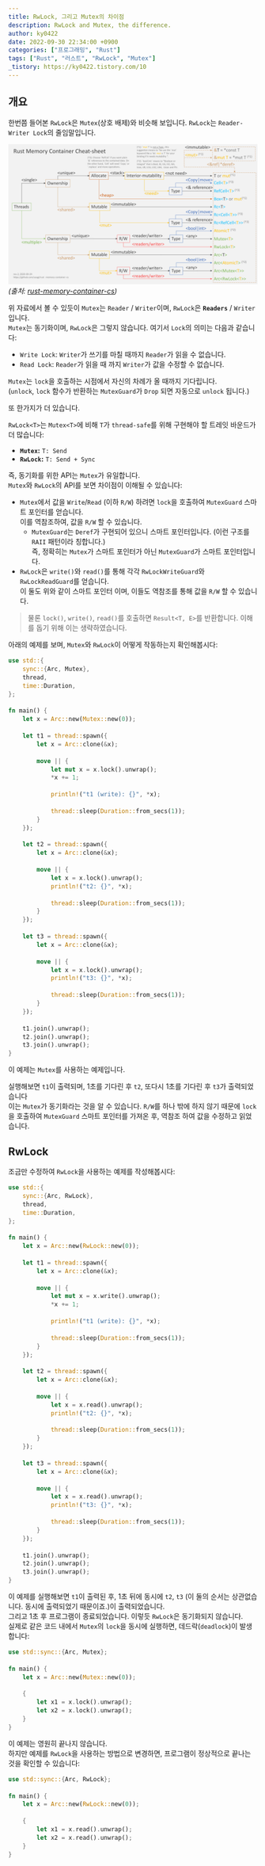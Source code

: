 ```yaml
---
title: RwLock, 그리고 Mutex의 차이점
description: RwLock and Mutex, the difference.
author: ky0422
date: 2022-09-30 22:34:00 +0900
categories: ["프로그래밍", "Rust"]
tags: ["Rust", "러스트", "RwLock", "Mutex"]
_tistory: https://ky0422.tistory.com/10
---
```


## 개요

한번쯤 들어본 `RwLock`은 `Mutex`(상호 배제)와 비슷해 보입니다. `RwLock`는 `Reader-Writer Lock`의 줄임말입니다.

![Rust Memory](/imgs/2022-09-30-rwlock-and-mutex-the-difference/rust-mem.png)
_(출처: [rust-memory-container-cs](https://github.com/usagi/rust-memory-container-cs))_

위 자료에서 볼 수 있듯이 `Mutex`는 `Reader` / `Writer`이며, `RwLock`은 **`Readers`** / `Writer` 입니다.  
`Mutex`는 동기화이며, `RwLock`은 그렇지 않습니다. 여기서 `Lock`의 의미는 다음과 같습니다:

- `Write Lock`: `Writer`가 쓰기를 마칠 때까지 `Reader`가 읽을 수 없습니다.
- `Read Lock`: `Reader`가 읽을 때 까지 `Writer`가 값을 수정할 수 없습니다.

`Mutex`는 `lock`을 호출하는 시점에서 자신의 차례가 올 때까지 기다립니다.  
(`unlock`, `lock` 함수가 반환하는 `MutexGuard`가 `Drop` 되면 자동으로 `unlock` 됩니다.)

또 한가지가 더 있습니다.

`RwLock<T>`는 `Mutex<T>`에 비해 `T`가 `thread-safe`를 위해 구현해야 할 트레잇 바운드가 더 많습니다:

- **`Mutex`:** `T: Send`
- **`RwLock`:** `T: Send + Sync`

즉, 동기화를 위한 API는 `Mutex`가 유일합니다.  
`Mutex`와 `RwLock`의 API를 보면 차이점이 이해될 수 있습니다:

- `Mutex`에서 값을 `Write`/`Read` (이하 `R/W`) 하려면 `lock`을 호출하여 `MutexGuard` 스마트 포인터를 얻습니다.  
  이를 역참조하여, 값을 `R/W` 할 수 있습니다.
  - `MutexGuard`는 `Deref`가 구현되어 있으니 스마트 포인터입니다. (이런 구조를 `RAII` 패턴이라 칭합니다.)  
    즉, 정확히는 `Mutex`가 스마트 포인터가 아닌 `MutexGuard`가 스마트 포인터입니다.
- `RwLock`은 `write()`와 `read()`를 통해 각각 `RwLockWriteGuard`와 `RwLockReadGuard`를 얻습니다.  
  이 둘도 위와 같이 스마트 포인터 이며, 이들도 역참조를 통해 값을 `R/W` 할 수 있습니다.

> 물론 `lock()`, `write()`, `read()`를 호출하면 `Result<T, E>`를 반환합니다. 이해를 돕기 위해 이는 생략하였습니다.

아래의 예제를 보며, `Mutex`와 `RwLock`이 어떻게 작동하는지 확인해봅시다:

```rust
use std::{
    sync::{Arc, Mutex},
    thread,
    time::Duration,
};

fn main() {
    let x = Arc::new(Mutex::new(0));

    let t1 = thread::spawn({
        let x = Arc::clone(&x);

        move || {
            let mut x = x.lock().unwrap();
            *x += 1;

            println!("t1 (write): {}", *x);

            thread::sleep(Duration::from_secs(1));
        }
    });

    let t2 = thread::spawn({
        let x = Arc::clone(&x);

        move || {
            let x = x.lock().unwrap();
            println!("t2: {}", *x);

            thread::sleep(Duration::from_secs(1));
        }
    });

    let t3 = thread::spawn({
        let x = Arc::clone(&x);

        move || {
            let x = x.lock().unwrap();
            println!("t3: {}", *x);

            thread::sleep(Duration::from_secs(1));
        }
    });

    t1.join().unwrap();
    t2.join().unwrap();
    t3.join().unwrap();
}
```

이 예제는 `Mutex`를 사용하는 예제입니다.

실행해보면 `t1`이 출력되며, 1초를 기다린 후 `t2`, 또다시 1초를 기다린 후 `t3`가 출력되었습니다  
이는 `Mutex`가 동기화라는 것을 알 수 있습니다. `R/W`를 하나 밖에 하지 않기 때문에 `lock`을 호출하여 `MutexGuard` 스마트 포인터를 가져온 후, 역참조 하여 값을 수정하고 읽었습니다.

## RwLock

조금만 수정하여 `RwLock`을 사용하는 예제를 작성해봅시다:

```rust
use std::{
    sync::{Arc, RwLock},
    thread,
    time::Duration,
};

fn main() {
    let x = Arc::new(RwLock::new(0));

    let t1 = thread::spawn({
        let x = Arc::clone(&x);

        move || {
            let mut x = x.write().unwrap();
            *x += 1;

            println!("t1 (write): {}", *x);

            thread::sleep(Duration::from_secs(1));
        }
    });

    let t2 = thread::spawn({
        let x = Arc::clone(&x);

        move || {
            let x = x.read().unwrap();
            println!("t2: {}", *x);

            thread::sleep(Duration::from_secs(1));
        }
    });

    let t3 = thread::spawn({
        let x = Arc::clone(&x);

        move || {
            let x = x.read().unwrap();
            println!("t3: {}", *x);

            thread::sleep(Duration::from_secs(1));
        }
    });

    t1.join().unwrap();
    t2.join().unwrap();
    t3.join().unwrap();
}
```

이 예제를 실행해보면 `t1`이 출력된 후, 1초 뒤에 동시에 `t2`, `t3` (이 둘의 순서는 상관없습니다. 동시에 출력되었기 때문이죠.)이 출력되었습니다.  
그리고 1초 후 프로그램이 종료되었습니다. 이렇듯 `RwLock`은 동기화되지 않습니다.  
실제로 같은 코드 내에서 `Mutex`의 `lock`을 동시에 실행하면, 데드락(`deadlock`)이 발생합니다:

```rust
use std::sync::{Arc, Mutex};

fn main() {
    let x = Arc::new(Mutex::new(0));

    {
        let x1 = x.lock().unwrap();
        let x2 = x.lock().unwrap();
    }
}
```

이 예제는 영원히 끝나지 않습니다.  
하지만 예제를 `RwLock`을 사용하는 방법으로 변경하면, 프로그램이 정상적으로 끝나는 것을 확인할 수 있습니다:

```rust
use std::sync::{Arc, RwLock};

fn main() {
    let x = Arc::new(RwLock::new(0));

    {
        let x1 = x.read().unwrap();
        let x2 = x.read().unwrap();
    }
}
```
